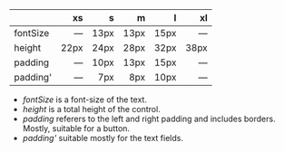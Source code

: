 |        |xs  |s   |m   |l   |xl  |
|--------|---:|---:|---:|---:|---:|
|fontSize|—   |13px|13px|15px|—   |
|height  |22px|24px|28px|32px|38px|
|padding |—   |10px|13px|15px|—   |
|padding'|—   | 7px| 8px|10px|—   |

- *fontSize* is a font-size of the text.
- *height* is a total height of the control.
- *padding* referers to the left and right padding and includes borders. Mostly, suitable for a button.
- *padding'* suitable mostly for the text fields.
